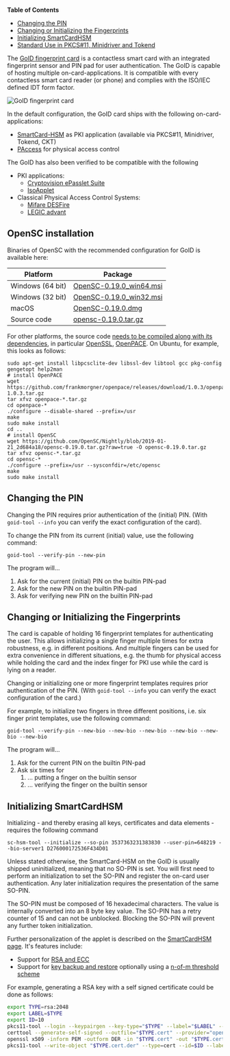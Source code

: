 **Table of Contents**
- [Changing the PIN](#changing-the-pin)
- [Changing or Initializing the Fingerprints](#changing-or-initializing-the-fingerprints)
- [Initializing SmartCardHSM](#initializing-smartcardhsm)
- [Standard Use in PKCS#11, Minidriver and Tokend](#standard-use-in-pkcs11-minidriver-and-tokend)

The [GoID fingerprint
card](https://github.com/OpenSC/OpenSC/wiki/attachments/wiki/GoID_EN.PDF) is a
contactless smart card with an integrated fingerprint sensor and PIN pad for
user authentication. The GoID is capable of hosting multiple
on-card-applications. It is compatible with every contactless smart card reader
(or phone) and complies with the ISO/IEC defined IDT form factor.

![GoID fingerprint card](https://github.com/OpenSC/OpenSC/wiki/attachments/wiki/GoID.jpeg)

In the default configuration, the GoID card ships with the following on-card-applications:
- [SmartCard-HSM](https://github.com/OpenSC/OpenSC/wiki/SmartCardHSM) as PKI
  application (available via PKCS#11, Minidriver, Tokend, CKT)
- [PAccess](https://www.cryptoplexity.informatik.tu-darmstadt.de/media/crypt/publications_1/access_control.pdf)
  for physical access control

The GoID has also been verified to be compatible with the following
- PKI applications:
  - [Cryptovision ePasslet Suite](https://www.cryptovision.com/en/products/epasslet/)
  - [IsoApplet](https://github.com/philipWendland/IsoApplet)
- Classical Physical Access Control Systems:
  - [Mifare DESFire](https://www.mifare.net/en/products/chip-card-ics/mifare-desfire/)
  - [LEGIC advant](https://www.legic.com/technology-platform/smartcard-ics/)

## OpenSC installation

Binaries of OpenSC with the recommended configuration for GoID is available here:

| Platform         | Package |
| ---------------- | ------- |
| Windows (64 bit) | [OpenSC-0.19.0_win64.msi](https://github.com/OpenSC/Nightly/blob/2019-01-21_2d684a18/OpenSC-0.19.0_win64.msi?raw=true) |
| Windows (32 bit) | [OpenSC-0.19.0_win32.msi](https://github.com/OpenSC/Nightly/blob/2019-01-21_2d684a18/OpenSC-0.19.0_win32.msi?raw=true) |
| macOS            | [OpenSC-0.19.0.dmg](https://github.com/OpenSC/Nightly/blob/2019-01-21_2d684a18/OpenSC-0.19.0.dmg?raw=true)             |
| Source code      | [opensc-0.19.0.tar.gz](https://github.com/OpenSC/Nightly/blob/2019-01-21_2d684a18/opensc-0.19.0.tar.gz?raw=true)       |

For other platforms, the source code [needs to be compiled along with its dependencies](https://github.com/OpenSC/OpenSC/wiki/Compiling-and-Installing-on-Unix-flavors), in particular [OpenSSL](https://www.openssl.org/), [OpenPACE](https://github.com/frankmorgner/openpace). On Ubuntu, for example, this looks as follows:
```
sudo apt-get install libpcsclite-dev libssl-dev libtool gcc pkg-config gengetopt help2man
# install OpenPACE
wget https://github.com/frankmorgner/openpace/releases/download/1.0.3/openpace-1.0.3.tar.gz
tar xfvz openpace-*.tar.gz
cd openpace-*
./configure --disable-shared --prefix=/usr
make
sudo make install
cd ..
# install OpenSC
wget https://github.com/OpenSC/Nightly/blob/2019-01-21_2d684a18/opensc-0.19.0.tar.gz?raw=true -O opensc-0.19.0.tar.gz
tar xfvz opensc-*.tar.gz
cd opensc-*
./configure --prefix=/usr --sysconfdir=/etc/opensc
make
sudo make install
```

## Changing the PIN

Changing the PIN requires prior authentication of the (initial) PIN.  (With
`goid-tool --info` you can verify the exact configuration of the card).

To change the PIN from its current (initial) value, use the following command:
```
goid-tool --verify-pin --new-pin
```
The program will...
1. Ask for the current (initial) PIN on the builtin PIN-pad
2. Ask for the new PIN on the builtin PIN-pad
3. Ask for verifying new PIN on the builtin PIN-pad

## Changing or Initializing the Fingerprints

The card is capable of holding 16 fingerprint templates for authenticating the
user. This allows initializing a single finger multiple times for extra
robustness, e.g. in different positions. And multiple fingers can be used for
extra convenience in different situations, e.g. the thumb for physical access
while holding the card and the index finger for PKI use while the card is lying
on a reader.

Changing or initializing one or more fingerprint templates requires prior
authentication of the PIN.  (With `goid-tool --info` you can verify the exact
configuration of the card.)

For example, to initialize two fingers in three different positions, i.e. six
finger print templates, use the following command:
```
goid-tool --verify-pin --new-bio --new-bio --new-bio --new-bio --new-bio --new-bio
```
The program will...
1. Ask for the current PIN on the builtin PIN-pad
2. Ask six times for
   1. ... putting a finger on the builtin sensor
   2. ... verifying the finger on the builtin sensor

## Initializing SmartCardHSM

Initializing - and thereby erasing all keys, certificates and data elements - requires the following command

```
sc-hsm-tool --initialize --so-pin 3537363231383830 --user-pin=648219 --bio-server1 D276000172536F434D01
```

Unless stated otherwise, the SmartCard-HSM on the GoID is usually shipped
uninitialized, meaning that no SO-PIN is set. You will first need to perform an
initialization to set the SO-PIN and register the on-card user authentication.
Any later initialization requires the presentation of the same SO-PIN.

The SO-PIN must be composed of 16 hexadecimal characters. The value is
internally converted into an 8 byte key value. The SO-PIN has a retry counter
of 15 and can not be unblocked. Blocking the SO-PIN will prevent any further
token initialization.

Further personalization of the applet is described on the [SmartCardHSM
page](https://github.com/OpenSC/OpenSC/wiki/SmartCardHSM). It's features include:
- Support for [RSA and ECC](https://github.com/OpenSC/OpenSC/wiki/SmartCardHSM#generate-key-pair)
- Support for [key backup and
  restore](https://github.com/OpenSC/OpenSC/wiki/SmartCardHSM#using-key-backup-and-restore)
  optionally using a [n-of-m threshold
  scheme](https://github.com/OpenSC/OpenSC/wiki/SmartCardHSM#using-a-n-of-m-threshold-scheme)

For example, generating a RSA key with a self signed certificate could be done as follows:
```sh
export TYPE=rsa:2048
export LABEL=$TYPE
export ID=10
pkcs11-tool --login --keypairgen --key-type="$TYPE" --label="$LABEL" --id=$ID
certtool --generate-self-signed --outfile="$TYPE.cert" --provider="opensc-pkcs11.so" --load-privkey "pkcs11:object=$LABEL;type=private" --load-pubkey "pkcs11:object=$LABEL;type=public"
openssl x509 -inform PEM -outform DER -in "$TYPE.cert" -out "$TYPE.cert.der"
pkcs11-tool --write-object "$TYPE.cert.der" --type=cert --id=$ID --label="$LABEL"
```
